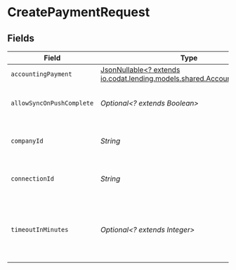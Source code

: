 # CreatePaymentRequest


## Fields

| Field                                                                                                                | Type                                                                                                                 | Required                                                                                                             | Description                                                                                                          | Example                                                                                                              |
| -------------------------------------------------------------------------------------------------------------------- | -------------------------------------------------------------------------------------------------------------------- | -------------------------------------------------------------------------------------------------------------------- | -------------------------------------------------------------------------------------------------------------------- | -------------------------------------------------------------------------------------------------------------------- |
| `accountingPayment`                                                                                                  | [JsonNullable<? extends io.codat.lending.models.shared.AccountingPayment>](../../models/shared/AccountingPayment.md) | :heavy_minus_sign:                                                                                                   | N/A                                                                                                                  |                                                                                                                      |
| `allowSyncOnPushComplete`                                                                                            | *Optional<? extends Boolean>*                                                                                        | :heavy_minus_sign:                                                                                                   | Allow a sync upon push completion.                                                                                   |                                                                                                                      |
| `companyId`                                                                                                          | *String*                                                                                                             | :heavy_check_mark:                                                                                                   | Unique identifier for a company.                                                                                     | 8a210b68-6988-11ed-a1eb-0242ac120002                                                                                 |
| `connectionId`                                                                                                       | *String*                                                                                                             | :heavy_check_mark:                                                                                                   | Unique identifier for a connection.                                                                                  | 2e9d2c44-f675-40ba-8049-353bfcb5e171                                                                                 |
| `timeoutInMinutes`                                                                                                   | *Optional<? extends Integer>*                                                                                        | :heavy_minus_sign:                                                                                                   | Time limit for the push operation to complete before it is timed out.                                                |                                                                                                                      |